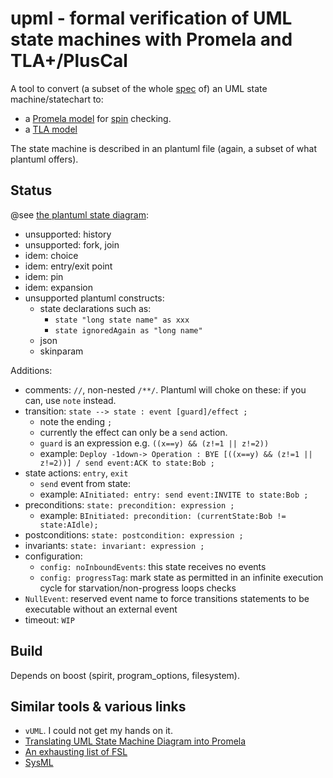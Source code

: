 # upml - formal verification of UML state machines with Promela and TLA+/PlusCal

A tool to convert (a subset of the whole [spec](https://www.omg.org/spec/UML/2.5.1/PDF) of) an UML state machine/statechart to:
- a [Promela model](README.spin.md) for [spin](https://github.com/nimble-code/Spin) checking. 
- a [TLA model](README.tla.md)

The state machine is described in an plantuml file (again, a subset of what plantuml offers).

## Status

@see [the plantuml state diagram](https://plantuml.com/state-diagram):

- unsupported: history
- unsupported: fork, join
- idem: choice
- idem: entry/exit point
- idem: pin
- idem: expansion
- unsupported plantuml constructs:
  - state declarations such as:
    - ```state "long state name" as xxx``` 
    - ```state ignoredAgain as "long name"```
  - json
  - skinparam

Additions:
- comments: ```//```, non-nested ```/**/```. Plantuml will choke on these: if you can, use ```note``` instead.
- transition: ```state --> state : event [guard]/effect ;```
  - note the ending ```;```
  - currently the effect can only be a ```send``` action.
  - ```guard``` is an expression e.g. ```((x==y) && (z!=1 || z!=2))```
  - example: ```Deploy -1down-> Operation : BYE [((x==y) && (z!=1 || z!=2))] / send event:ACK to state:Bob ; ```
- state actions: ```entry```, ```exit```
  - ```send``` event from state:
  - example: ```AInitiated: entry: send event:INVITE to state:Bob ;```
- preconditions: ```state: precondition: expression ; ```
    - example: ```BInitiated: precondition: (currentState:Bob != state:AIdle);```
- postconditions: ```state: postcondition: expression ;```
- invariants: ```state: invariant: expression ;```
- configuration:
  - ```config: noInboundEvents```: this state receives no events
  - ```config: progressTag```: mark state as permitted in an infinite execution cycle for starvation/non-progress loops checks
- ```NullEvent```: reserved event name to force transitions statements to be executable without an external event
- timeout: ```WIP```

## Build

Depends on boost (spirit, program_options, filesystem).

## Similar tools & various links

- ```vUML```. I could not get my hands on it.
- [Translating UML State Machine Diagram into Promela](https://www.iaeng.org/publication/IMECS2017/IMECS2017_pp512-516.pdf)
- [An exhausting list of FSL](https://buttondown.email/hillelwayne/archive/formal-specification-languages/)
- [SysML](https://sysml.org/)
